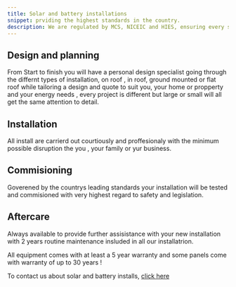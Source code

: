 ```yaml
---
title: Solar and battery installations 
snippet: prviding the highest standards in the country. 
description: We are regulated by MCS, NICEIC and HIES, ensuring every system we install is completed to the highest standard.
---
```


## Design and planning

From Start to finish you will have a personal design specialist going through the differnt types of installation, on roof , in roof, ground mounted or flat roof while tailoring a design and quote to suit you, your home or propperty and your energy needs , every project is different but large or small will all get the same attention to detail. 

## Installation

All install are carrierd out courtiously and proffesionaly with the minimum possible disruption the you , your family or yur business. 

## Commisioning

Goverened by the countrys leading standards your installation will be tested and commisioned with very highest regard to safety and legislation. 

## Aftercare
 
Always available to provide further assisistance with your new installation with 2 years routine maintenance insluded in all our installatrion.

All equipment comes with at least a 5 year warranty and some panels come with warranty of up to 30 years ! 

To contact us about solar and battery installs, [click here](/contact/)
